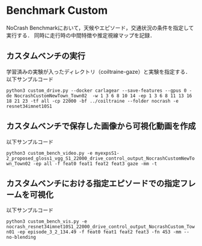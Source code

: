 # Benchmark Custom
NoCrash Benchmarkにおいて，天候やエピソード，交通状況の条件を指定して実行する．
同時に走行時の中間特徴や推定視線マップを記録．

## カスタムベンチの実行
学習済みの実験が入ったディレクトリ（coiltraine-gaze）と実験を指定する．
<br>
以下サンプルコード

`python3 custom_drive.py --docker carlagear --save-features --gpus 0 -de NocrashCustomNewTown_Town02  -w 1 3 6 8 10 14 -ep 1 3 6 8 11 13 16 18 21 23 -tf all -cp 22000 -bf ../coiltraine --folder nocrash -e resnet34imnet10S1`


## カスタムベンチで保存した画像から可視化動画を作成
以下サンプルコード

`python3 custom_bench_video.py -e myexpsS1-2_proposed_gloss1_vgg_S1_22000_drive_control_output_NocrashCustomNewTown_Town02 -ep all -f feat0 feat1 feat2 feat3 gaze -mm -t`


## カスタムベンチにおける指定エピソードでの指定フレームを可視化
以下サンプルコード

`python3 custom_bench_vis.py -e nocrash_resnet34imnet10S1_22000_drive_control_output_NocrashCustom_Town01 -ep episode_3_2_134.49 -f feat0 feat1 feat2 feat3 -fn 453 -mm --no-blending`
